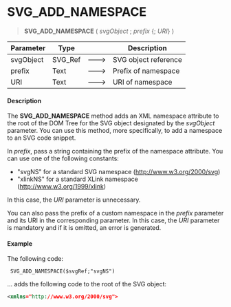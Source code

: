 # SVG_ADD_NAMESPACE

>**SVG_ADD_NAMESPACE** ( *svgObject* ; *prefix* {; *URI*} )

| Parameter | Type |  | Description |
| --- | --- | --- | --- |
| svgObject | SVG_Ref | &#x1F852; | SVG object reference |
| prefix | Text | &#x1F852; | Prefix of namespace |
| URI | Text | &#x1F852; | URI of namespace |



#### Description 

The **SVG\_ADD\_NAMESPACE** method adds an XML namespace attribute to the root of the DOM Tree for the SVG object designated by the *svgObject* parameter. You can use this method, more specifically, to add a namespace to an SVG code snippet.

In *prefix*, pass a string containing the prefix of the namespace attribute. You can use one of the following constants:

* "svgNS" for a standard SVG namespace (<http://www.w3.org/2000/svg>)
* "xlinkNS" for a standard XLink namespace (<http://www.w3.org/1999/xlink>)

In this case, the *URI* parameter is unnecessary. 

You can also pass the prefix of a custom namespace in the *prefix* parameter and its URI in the corresponding parameter. In this case, the *URI* parameter is mandatory and if it is omitted, an error is generated. 

#### Example 

The following code:

```4d
 SVG_ADD_NAMESPACE($svgRef;"svgNS")
```

... adds the following code to the root of the SVG object:

```XML
<xmlns="http://www.w3.org/2000/svg">
```
